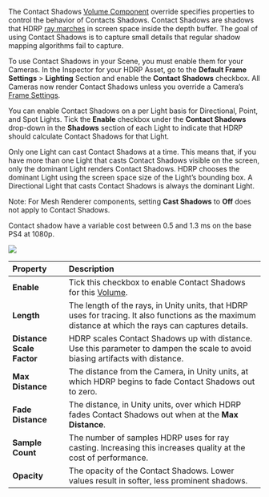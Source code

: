 The Contact Shadows [Volume Component](https://github.com/Unity-Technologies/ScriptableRenderPipeline/wiki/Volume-Components) override specifies properties to control the behavior of Contacts Shadows. Contact Shadows are shadows that HDRP [ray marches](https://github.com/Unity-Technologies/ScriptableRenderPipeline/wiki/Glossary#RayMarching) in screen space inside the depth buffer. The goal of using Contact Shadows is to capture small details that regular shadow mapping algorithms fail to capture.

To use Contact Shadows in your Scene, you must enable them for your Cameras. In the Inspector for your HDRP Asset, go to the **Default Frame Settings** > **Lighting** Section and enable the **Contact Shadows** checkbox. All Cameras now render Contact Shadows unless you override a Camera’s [Frame Settings](https://github.com/Unity-Technologies/ScriptableRenderPipeline/wiki/Frame-Settings).

You can enable Contact Shadows on a per Light basis for Directional, Point, and Spot Lights. Tick the **Enable** checkbox under the **Contact Shadows** drop-down in the **Shadows** section of each Light to indicate that HDRP should calculate Contact Shadows for that Light.

Only one Light can cast Contact Shadows at a time. This means that, if you have more than one Light that casts Contact Shadows visible on the screen, only the dominant Light renders Contact Shadows. HDRP chooses the dominant Light using the screen space size of the Light’s bounding box. A Directional Light that casts Contact Shadows is always the dominant Light.

Note: For Mesh Renderer components, setting __Cast Shadows__ to __Off__ does not apply to Contact Shadows.

Contact shadow have a variable cost between 0.5 and 1.3 ms on the base PS4 at 1080p.

![](https://github.com/Unity-Technologies/ScriptableRenderPipeline/wiki/Pages/HDRP/Images/ContactShadows1.png)

| Property                  | Description                                                    |
| :------------------------ | :----------------------------------------------------------- |
| __Enable__                | Tick this checkbox to enable Contact Shadows for this [Volume](https://github.com/Unity-Technologies/ScriptableRenderPipeline/wiki/Volumes). |
| __Length__                | The length of the rays, in Unity units, that HDRP uses for tracing. It also functions as the maximum distance at which the rays can captures details. |
| __Distance Scale Factor__ | HDRP scales Contact Shadows up with distance. Use this parameter to dampen the scale to avoid biasing artifacts with distance.|
| __Max Distance__          | The distance from the Camera, in Unity units, at which HDRP begins to fade Contact Shadows out to zero. |
| __Fade Distance__         | The distance, in Unity units, over which HDRP fades Contact Shadows out when at the __Max Distance__. |
| __Sample Count__          | The number of samples HDRP uses for ray casting. Increasing this increases quality at the cost of performance. |
| __Opacity__ |   The opacity of the Contact Shadows. Lower values result in softer, less prominent shadows.   |
